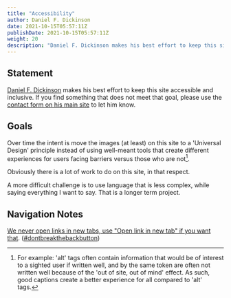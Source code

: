 ```yaml
---
title: "Accessibility"
author: Daniel F. Dickinson
date: 2021-10-15T05:57:11Z
publishDate: 2021-10-15T05:57:11Z
weight: 20
description: "Daniel F. Dickinson makes his best effort to keep this site (hugo-dfd-responsive-images.wildtechgarden.ca) accessible and inclusive"
---
```


## Statement

[Daniel F. Dickinson](https://www.danielfdickinson.ca/about) makes his best effort to keep this site accessible and inclusive. If you find something that does not meet that goal, please use the [contact form on his main site](https://www.danielfdickinson.ca/accessibility#contact-form) to let him know.

## Goals

Over time the intent is move the images (at least) on this site to a 'Universal Design' principle instead of using well-meant tools that create different experiences for users facing barriers versus those who are not[^1].

Obviously there is a lot of work to do on this site, in that respect.

A more difficult challenge is to use language that is less complex, while saying everything I want to say. That is a longer term project.

## Navigation Notes

[We never open links in new tabs, use "Open link in new tab" if you want that](https://www.danielfdickinson.ca/post/accessible-design-no-blank/). ([#dontbreakthebackbutton](https://www.linkedin.com/feed/hashtag/?keywords=dontbreakthebackbutton))

[^1]: For example: 'alt' tags often contain information that would be of interest to a sighted user if written well, and by the same token are often not written well because of the 'out of site, out of mind' effect. As such, good captions create a better experience for all compared to 'alt' tags.